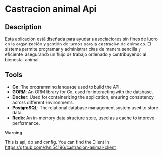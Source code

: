 # Castracion animal Api

## Description
Esta aplicación está diseñada para ayudar a asociaciones sin fines de lucro en la organización y gestión de turnos para la castración de animales. El sistema permite programar y administrar citas de manera sencilla y eficiente, asegurando un flujo de trabajo ordenado y contribuyendo al bienestar animal.

## Tools
- **Go**: The programming language used to build the API.
- **GORM**: An ORM library for Go, used for interacting with the database.
- **Docker**: Used for containerizing the application, ensuring consistency across different environments.
- **PostgreSQL**: The relational database management system used to store data.
- **Redis**: An in-memory data structure store, used as a cache to improve performance.

> [!WARNING]
> This is api, db and config.
> You can find the Client in https://github.com/dani54196/castracion-animal-client